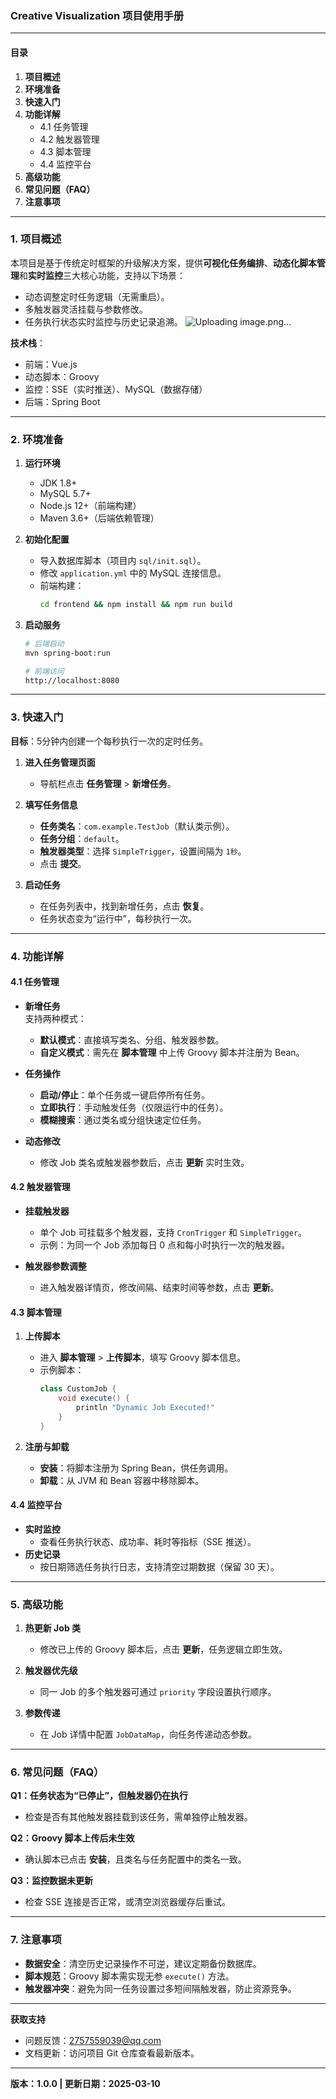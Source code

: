 

### **Creative Visualization 项目使用手册**

---

#### **目录**
1. **项目概述**  
2. **环境准备**  
3. **快速入门**  
4. **功能详解**  
   - 4.1 任务管理  
   - 4.2 触发器管理  
   - 4.3 脚本管理  
   - 4.4 监控平台  
5. **高级功能**  
6. **常见问题（FAQ）**  
7. **注意事项**  

---

### **1. 项目概述**
本项目是基于传统定时框架的升级解决方案，提供**可视化任务编排**、**动态化脚本管理**和**实时监控**三大核心功能，支持以下场景：  
- 动态调整定时任务逻辑（无需重启）。  
- 多触发器灵活挂载与参数修改。  
- 任务执行状态实时监控与历史记录追溯。  ![Uploading image.png…]()


**技术栈**：  
- 前端：Vue.js  
- 动态脚本：Groovy  
- 监控：SSE（实时推送）、MySQL（数据存储）  
- 后端：Spring Boot  

---

### **2. 环境准备**
1. **运行环境**  
   - JDK 1.8+  
   - MySQL 5.7+  
   - Node.js 12+（前端构建）  
   - Maven 3.6+（后端依赖管理）  

2. **初始化配置**  
   - 导入数据库脚本（项目内 `sql/init.sql`）。  
   - 修改 `application.yml` 中的 MySQL 连接信息。  
   - 前端构建：  
     ```bash
     cd frontend && npm install && npm run build
     ```

3. **启动服务**  
   ```bash
   # 后端启动
   mvn spring-boot:run

   # 前端访问
   http://localhost:8080
   ```

---

### **3. 快速入门**
**目标**：5分钟内创建一个每秒执行一次的定时任务。  

1. **进入任务管理页面**  
   - 导航栏点击 **任务管理** > **新增任务**。  

2. **填写任务信息**  
   - **任务类名**：`com.example.TestJob`（默认类示例）。  
   - **任务分组**：`default`。  
   - **触发器类型**：选择 `SimpleTrigger`，设置间隔为 `1秒`。  
   - 点击 **提交**。  

3. **启动任务**  
   - 在任务列表中，找到新增任务，点击 **恢复**。  
   - 任务状态变为“运行中”，每秒执行一次。  

---

### **4. 功能详解**
#### **4.1 任务管理**
- **新增任务**  
  支持两种模式：  
  - **默认模式**：直接填写类名、分组、触发器参数。  
  - **自定义模式**：需先在 **脚本管理** 中上传 Groovy 脚本并注册为 Bean。  

- **任务操作**  
  - **启动/停止**：单个任务或一键启停所有任务。  
  - **立即执行**：手动触发任务（仅限运行中的任务）。  
  - **模糊搜索**：通过类名或分组快速定位任务。  

- **动态修改**  
  - 修改 Job 类名或触发器参数后，点击 **更新** 实时生效。  

#### **4.2 触发器管理**
- **挂载触发器**  
  - 单个 Job 可挂载多个触发器，支持 `CronTrigger` 和 `SimpleTrigger`。  
  - 示例：为同一个 Job 添加每日 0 点和每小时执行一次的触发器。  

- **触发器参数调整**  
  - 进入触发器详情页，修改间隔、结束时间等参数，点击 **更新**。  

#### **4.3 脚本管理**
1. **上传脚本**  
   - 进入 **脚本管理** > **上传脚本**，填写 Groovy 脚本信息。  
   - 示例脚本：  
     ```groovy
     class CustomJob {
         void execute() {
             println "Dynamic Job Executed!"
         }
     }
     ```

2. **注册与卸载**  
   - **安装**：将脚本注册为 Spring Bean，供任务调用。  
   - **卸载**：从 JVM 和 Bean 容器中移除脚本。  

#### **4.4 监控平台**
- **实时监控**  
  - 查看任务执行状态、成功率、耗时等指标（SSE 推送）。  
- **历史记录**  
  - 按日期筛选任务执行日志，支持清空过期数据（保留 30 天）。  

---

### **5. 高级功能**
1. **热更新 Job 类**  
   - 修改已上传的 Groovy 脚本后，点击 **更新**，任务逻辑立即生效。  

2. **触发器优先级**  
   - 同一 Job 的多个触发器可通过 `priority` 字段设置执行顺序。  

3. **参数传递**  
   - 在 Job 详情中配置 `JobDataMap`，向任务传递动态参数。  

---

### **6. 常见问题（FAQ）**
**Q1：任务状态为“已停止”，但触发器仍在执行**  
- 检查是否有其他触发器挂载到该任务，需单独停止触发器。  

**Q2：Groovy 脚本上传后未生效**  
- 确认脚本已点击 **安装**，且类名与任务配置中的类名一致。  

**Q3：监控数据未更新**  
- 检查 SSE 连接是否正常，或清空浏览器缓存后重试。  

---

### **7. 注意事项**
- **数据安全**：清空历史记录操作不可逆，建议定期备份数据库。  
- **脚本规范**：Groovy 脚本需实现无参 `execute()` 方法。  
- **触发器冲突**：避免为同一任务设置过多短间隔触发器，防止资源竞争。  

---

**获取支持**  
- 问题反馈：2757559039@qq.com
- 文档更新：访问项目 Git 仓库查看最新版本。  

--- 

**版本：1.0.0 | 更新日期：2025-03-10** 
